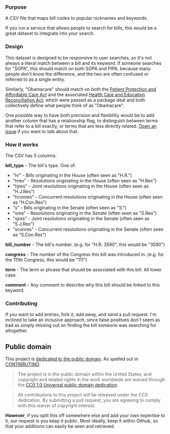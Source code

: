 ### Purpose

A CSV file that maps bill codes to popular nicknames and keywords.

If you run a service that allows people to search for bills, this would be a great dataset to integrate into your search.


### Design

This dataset is designed to be responsive to user searches, so it's not always a literal match between a bill and its keyword. If someone searches for "SOPA", this should match on both SOPA and PIPA, because many people don't know the difference, and the two are often confused or referred to as a single entity.

Similarly, "Obamacare" should match on both the [Patient Protection and Affordable Care Act](https://en.wikipedia.org/wiki/Patient_Protection_and_Affordable_Care_Act) and the associated [Health Care and Education Reconciliation Act](https://en.wikipedia.org/wiki/Health_Care_and_Education_Reconciliation_Act_of_2010), which were passed as a package deal and both collectively define what people think of as "Obamacare".

One possible way to have both precision and flexibility would be to add another column that has a relationship flag, to distinguish between terms that refer to a bill exactly, or terms that are less directly related. [Open an issue](https://github.com/unitedstates/bill-nicknames/issues) if you want to talk about that.


### How it works

The CSV has 5 columns.

**bill_type** - The bill's type. One of:

* "hr" - Bills originating in the House (often seen as "H.R.")
* "hres" - Resolutions originating in the House (often seen as "H.Res")
* "hjres" - Joint resolutions originating in the House (often seen as "H.J.Res")
* "hconres" - Concurrent resolutions originating in the House (often seen as "H.Con.Res")
* "s" - Bills originating in the Senate (often seen as "S.")
* "sres" - Resolutions originating in the Senate (often seen as "S.Res")
* "sjres" - Joint resolutions originating in the Senate (often seen as "S.J.Res")
* "sconres" - Concurrent resolutions originating in the Senate (often seen as "S.Con.Res")

**bill_number** - The bill's number. (e.g. for "H.R. 3590", this would be "3590")

**congress** - The number of the Congress this bill was introduced in. (e.g. for the 111th Congress, this would be "111")

**term** - The term or phrase that should be associated with this bill. All lower case.

**comment** - Any comment to describe why this bill should be linked to this keyword.


### Contributing

If you want to add entries, fork it, add away, and send a pull request. I'm inclined to take an inclusive approach, since false positives don't seem as bad as simply missing out on finding the bill someone was searching for altogether.


## Public domain

This project is [dedicated to the public domain](LICENSE). As spelled out in [CONTRIBUTING](CONTRIBUTING.md):

> The project is in the public domain within the United States, and copyright and related rights in the work worldwide are waived through the [CC0 1.0 Universal public domain dedication](http://creativecommons.org/publicdomain/zero/1.0/).

> All contributions to this project will be released under the CC0 dedication. By submitting a pull request, you are agreeing to comply with this waiver of copyright interest.

**However**, if you split this off somewhere else and add your own expertise to it, our request is you keep it public. Most ideally, keep it within Github, so that your additions can easily be seen and retrieved.